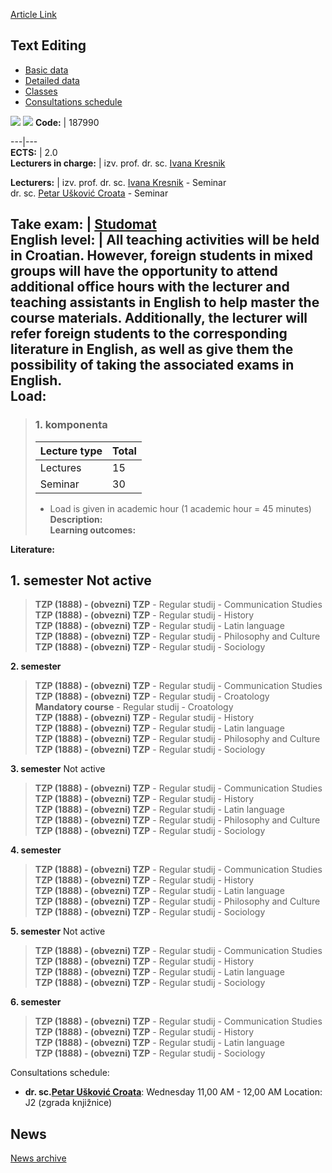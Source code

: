 [Article Link](https://www.fhs.hr/en/course/texedi)

## Text Editing
  * [Basic data](https://www.fhs.hr/en/course/texedi#v1id-523841_30178_1_0 "Basic data")
  * [Detailed data](https://www.fhs.hr/en/course/texedi#v1id-523841_30178_1_1 "Detailed data")
  * [Classes](https://www.fhs.hr/en/course/texedi#v1id-523841_30178_1_2 "Classes")
  * [Consultations schedule](https://www.fhs.hr/en/course/texedi#v1id-523841_30178_1_3 "Consultations schedule")


[![](https://www.fhs.hr/img/flags/gif/hr.gif)](https://www.fhs.hr/predmet/uretek) [![](https://www.fhs.hr/img/flags/gif/gb.gif)](https://www.fhs.hr/en/course/texedi)
**Code:** |  187990  
  
---|---  
**ECTS:** |  2.0   
**Lecturers in charge:** |  izv. prof. dr. sc. [Ivana Kresnik](https://www.fhs.hr/staff/ivana.kresnik)   
  
**Lecturers:** |  izv. prof. dr. sc. [Ivana Kresnik](https://www.fhs.hr/djelatnik/ivana.kresnik) - Seminar  
dr. sc. [Petar Ušković Croata](https://www.fhs.hr/djelatnik/petar.uskovic_croata) - Seminar  
  
**Take exam:** |  [Studomat](http://www.isvu.hr/studomat)  
**English level:** |  All teaching activities will be held in Croatian. However, foreign students in mixed groups will have the opportunity to attend additional office hours with the lecturer and teaching assistants in English to help master the course materials. Additionally, the lecturer will refer foreign students to the corresponding literature in English, as well as give them the possibility of taking the associated exams in English.   
**Load:**  
---  
> ### 1. komponenta
> | Lecture type | Total  
> ---|---  
> Lectures | 15  
> Seminar | 30  
> * Load is given in academic hour (1 academic hour = 45 minutes)   
**Description:**  
> **Learning outcomes:**  

  
**Literature:**  

  
**1. semester** Not active  
---  
> **TZP (1888) - (obvezni) TZP** - Regular studij - Communication Studies  
>  **TZP (1888) - (obvezni) TZP** - Regular studij - History  
>  **TZP (1888) - (obvezni) TZP** - Regular studij - Latin language  
>  **TZP (1888) - (obvezni) TZP** - Regular studij - Philosophy and Culture  
>  **TZP (1888) - (obvezni) TZP** - Regular studij - Sociology  
>   
  
**2. semester**  
> **TZP (1888) - (obvezni) TZP** - Regular studij - Communication Studies  
>  **TZP (1888) - (obvezni) TZP** - Regular studij - Croatology  
>  **Mandatory course** - Regular studij - Croatology  
>  **TZP (1888) - (obvezni) TZP** - Regular studij - History  
>  **TZP (1888) - (obvezni) TZP** - Regular studij - Latin language  
>  **TZP (1888) - (obvezni) TZP** - Regular studij - Philosophy and Culture  
>  **TZP (1888) - (obvezni) TZP** - Regular studij - Sociology  
>   
  
**3. semester** Not active  
> **TZP (1888) - (obvezni) TZP** - Regular studij - Communication Studies  
>  **TZP (1888) - (obvezni) TZP** - Regular studij - History  
>  **TZP (1888) - (obvezni) TZP** - Regular studij - Latin language  
>  **TZP (1888) - (obvezni) TZP** - Regular studij - Philosophy and Culture  
>  **TZP (1888) - (obvezni) TZP** - Regular studij - Sociology  
>   
  
**4. semester**  
> **TZP (1888) - (obvezni) TZP** - Regular studij - Communication Studies  
>  **TZP (1888) - (obvezni) TZP** - Regular studij - History  
>  **TZP (1888) - (obvezni) TZP** - Regular studij - Latin language  
>  **TZP (1888) - (obvezni) TZP** - Regular studij - Philosophy and Culture  
>  **TZP (1888) - (obvezni) TZP** - Regular studij - Sociology  
>   
  
**5. semester** Not active  
> **TZP (1888) - (obvezni) TZP** - Regular studij - Communication Studies  
>  **TZP (1888) - (obvezni) TZP** - Regular studij - History  
>  **TZP (1888) - (obvezni) TZP** - Regular studij - Latin language  
>  **TZP (1888) - (obvezni) TZP** - Regular studij - Sociology  
>   
  
**6. semester**  
> **TZP (1888) - (obvezni) TZP** - Regular studij - Communication Studies  
>  **TZP (1888) - (obvezni) TZP** - Regular studij - History  
>  **TZP (1888) - (obvezni) TZP** - Regular studij - Latin language  
>  **TZP (1888) - (obvezni) TZP** - Regular studij - Sociology  
>   
Consultations schedule: 
  * **dr. sc.[Petar Ušković Croata](https://www.fhs.hr/djelatnik/petar.uskovic_croata)**: 
Wednesday 11,00 AM - 12,00 AM
Location: J2 (zgrada knjižnice) 


## News
[News archive](https://www.fhs.hr/en/course/texedi?@=215yf#news_115037 "News archive")
